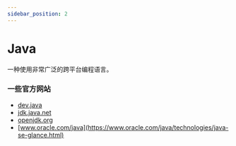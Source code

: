 ```yaml
---
sidebar_position: 2
---
```


# Java

一种使用非常广泛的跨平台编程语言。

### 一些官方网站

- [dev.java](https://dev.java/)
- [jdk.java.net](https://jdk.java.net/)
- [openjdk.org](https://openjdk.org/)
- [www.oracle.com/java](https://www.oracle.com/java/technologies/java-se-glance.html)
